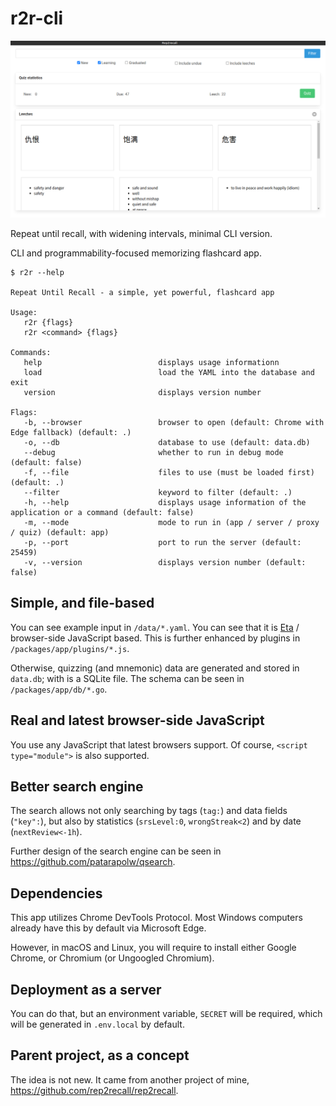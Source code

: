 # r2r-cli

![](/docs/2021-06-13_14-23.png)

Repeat until recall, with widening intervals, minimal CLI version.

CLI and programmability-focused memorizing flashcard app.

```
$ r2r --help

Repeat Until Recall - a simple, yet powerful, flashcard app

Usage:
   r2r {flags}
   r2r <command> {flags}

Commands: 
   help                          displays usage informationn
   load                          load the YAML into the database and exit
   version                       displays version number

Flags: 
   -b, --browser                 browser to open (default: Chrome with Edge fallback) (default: .)
   -o, --db                      database to use (default: data.db)
   --debug                       whether to run in debug mode (default: false)
   -f, --file                    files to use (must be loaded first) (default: .)
   --filter                      keyword to filter (default: .)
   -h, --help                    displays usage information of the application or a command (default: false)
   -m, --mode                    mode to run in (app / server / proxy / quiz) (default: app)
   -p, --port                    port to run the server (default: 25459)
   -v, --version                 displays version number (default: false)
```

## Simple, and file-based

You can see example input in `/data/*.yaml`. You can see that it is [Eta](https://eta.js.org/) / browser-side JavaScript based. This is further enhanced by plugins in `/packages/app/plugins/*.js`.

Otherwise, quizzing (and mnemonic) data are generated and stored in `data.db`; with is a SQLite file. The schema can be seen in `/packages/app/db/*.go`.

## Real and latest browser-side JavaScript

You use any JavaScript that latest browsers support. Of course, `<script type="module">` is also supported.

## Better search engine

The search allows not only searching by tags (`tag:`) and data fields (`"key":`), but also by statistics (`srsLevel:0`, `wrongStreak<2`) and by date (`nextReview<-1h`).

Further design of the search engine can be seen in <https://github.com/patarapolw/qsearch>.

## Dependencies

This app utilizes Chrome DevTools Protocol. Most Windows computers already have this by default via Microsoft Edge.

However, in macOS and Linux, you will require to install either Google Chrome, or Chromium (or Ungoogled Chromium).

## Deployment as a server

You can do that, but an environment variable, `SECRET` will be required, which will be generated in `.env.local` by default.

## Parent project, as a concept

The idea is not new. It came from another project of mine, <https://github.com/rep2recall/rep2recall>.
